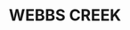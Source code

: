 ---
lastmod: '2025-04-06T06:05:20+00:00'
latitude: -33.305478
layout: suburb
longitude: 150.918639
postcode: '2775'
state: NSW
title: WEBBS CREEK
url: /nsw/webbs-creek/
---
